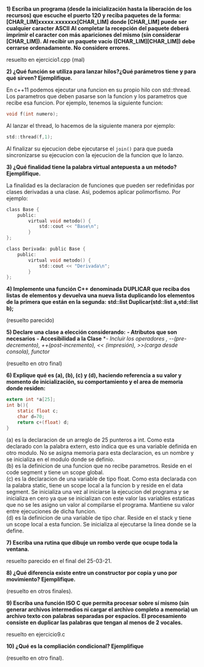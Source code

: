 **1) Escriba un programa (desde la inicialización hasta la liberación de los recursos) que escuche el puerto 120 y reciba paquetes de la forma: 		[CHAR_LIM]xxxxx.xxxxxxx[CHAR_LIM]**
**donde [CHAR_LIM] puede ser cualquier caracter ASCII**
**Al completar la recepción del paquete deberá imprimir el caracter con más apariciones del mismo (sin considerar [CHAR_LIM]). Al recibir un paquete vacío ([CHAR_LIM][CHAR_LIM]) debe cerrarse ordenadamente. No considere errores.**

resuelto en ejercicio1.cpp (mal)

**2) ¿Qué función se utiliza para lanzar hilos?¿Qué parámetros tiene y para qué sirven? Ejemplifique.**

En c++11 podemos ejecutar una funcion en su propio hilo con std::thread. Los parametros que deben pasarse son la funcion y los parametros que recibe esa funcion. Por ejemplo, tenemos la siguiente funcion:  

```c
void f(int numero);
```
Al lanzar el thread, lo hacemos de la siguiente manera por ejemplo:

```c
std::thread(f,1);
```
Al finalizar su ejecucion debe ejecutarse el ```join()``` para que pueda sincronizarse su ejecucion con la ejecucion de la funcion que lo lanzo.  

**3) ¿Qué finalidad tiene la palabra virtual antepuesta a un método? Ejemplifique.**

La finalidad es la declaracion de funciones que pueden ser redefinidas por clases derivadas a una clase. Asi, podemos aplicar polimorfismo. Por ejemplo:  
```c
class Base {
	public:
		virtual void metodo() {
			std::cout << "Base\n";
		}
};

class Derivada: public Base {
	public:
		virtual void metodo() {
			std::cout << "Derivada\n";
		}
};
```

**4) Implemente una función C++ denominada DUPLICAR que reciba dos listas de elementos y devuelva una nueva lista duplicando los elementos de la primera que están en la segunda:**
		**std::list<T> Duplicar(std::list<T> a,std::list<T> b);**

(resuelto parecido)

**5) Declare una clase a elección considerando:**
		**- Atributos que son necesarios**
		**- Accesibilidad a la Clase**
		**- Incluir los operadores *, --(pre-decremento), ++(post-incremento), << (impresión), >>(carga desde consola), functor**

(resuelto en otro final)

**6) Explique qué es (a), (b), (c) y (d), haciendo referencia a su valor y momento de inicialización, su comportamiento y el area de memoria donde residen:**

```c
extern int *a[25];
int b(){
	static float c;
	char d=70;
	return c+(float) d;
}
```

(a) es la declaracion de un arreglo de 25 punteros a int. Como esta declarado con la palabra extern, esto indica que es una variable definida en otro modulo. No se asigna memoria para esta declaracion, es un nombre y se inicializa en el modulo donde se definio.   
(b) es la definicion de una funcion que no recibe parametros. Reside en el code segment y tiene un scope global.  
(c) es la declaracion de una variable de tipo float. Como esta declarada con la palabra static, tiene un scope local a la funcion b y reside en el data segment. Se inicializa una vez al iniciarse la ejecucion del programa y se inicializa en cero ya que se inicializan con este valor las variables estaticas que no se les asigno un valor al compilarse el programa. Mantiene su valor entre ejecuciones de dicha funcion.    
(d) es la definicion de una variable de tipo char. Reside en el stack y tiene un scope local a esta funcion. Se inicializa al ejecutarse la linea donde se la define.  

**7) Escriba una rutina que dibuje un rombo verde que ocupe toda la ventana.**

resuelto parecido en el final del 25-03-21.

**8) ¿Qué diferencia existe entre un constructor por copia y uno por movimiento? Ejemplifique.**

(resuelto en otros finales).

**9) Escriba una función ISO C que permita procesar sobre sí mismo (sin generar archivos intermedios ni cargar el archivo completo a memoria) un archivo texto con palabras separadas por espacios. El procesamiento consiste en duplicar las palabras que tengan al menos de 2 vocales.**

resuelto en ejercicio9.c

**10) ¿Qué es la compliación condicional? Ejemplifique**

(resuelto en otro final).

